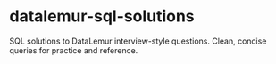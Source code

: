 # datalemur-sql-solutions
SQL solutions to DataLemur interview-style questions. Clean, concise queries for practice and reference.
